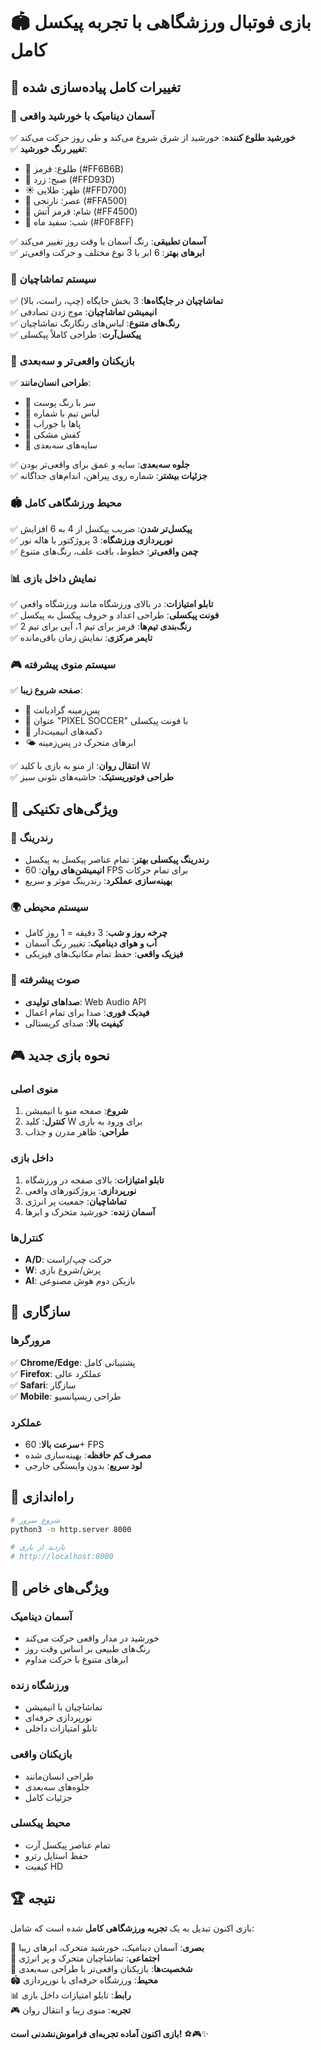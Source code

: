 # 🏟️ بازی فوتبال ورزشگاهی با تجربه پیکسل کامل

## 🌟 تغییرات کامل پیاده‌سازی شده

### 🌅 آسمان دینامیک با خورشید واقعی
✅ **خورشید طلوع کننده**: خورشید از شرق شروع می‌کند و طی روز حرکت می‌کند  
✅ **تغییر رنگ خورشید**: 
- 🌅 طلوع: قرمز (#FF6B6B)
- 🌄 صبح: زرد (#FFD93D)  
- ☀️ ظهر: طلایی (#FFD700)
- 🌇 عصر: نارنجی (#FFA500)
- 🌆 شام: قرمز آتش (#FF4500)
- 🌙 شب: سفید ماه (#F0F8FF)

✅ **آسمان تطبیقی**: رنگ آسمان با وقت روز تغییر می‌کند  
✅ **ابرهای بهتر**: 6 ابر با 3 نوع مختلف و حرکت واقعی‌تر  

### 👥 سیستم تماشاچیان
✅ **تماشاچیان در جایگاه‌ها**: 3 بخش جایگاه (چپ، راست، بالا)  
✅ **انیمیشن تماشاچیان**: موج زدن تصادفی  
✅ **رنگ‌های متنوع**: لباس‌های رنگارنگ تماشاچیان  
✅ **پیکسل‌آرت**: طراحی کاملاً پیکسلی  

### 🤖 بازیکنان واقعی‌تر و سه‌بعدی
✅ **طراحی انسان‌مانند**: 
- 👤 سر با رنگ پوست
- 👕 لباس تیم با شماره
- 🦵 پاها با جوراب
- 👟 کفش مشکی
- 💫 سایه‌های سه‌بعدی

✅ **جلوه سه‌بعدی**: سایه و عمق برای واقعی‌تر بودن  
✅ **جزئیات بیشتر**: شماره روی پیراهن، اندام‌های جداگانه  

### 🏟️ محیط ورزشگاهی کامل
✅ **پیکسل‌تر شدن**: ضریب پیکسل از 4 به 6 افزایش  
✅ **نورپردازی ورزشگاه**: 3 پروژکتور با هاله نور  
✅ **چمن واقعی‌تر**: خطوط، بافت علف، رنگ‌های متنوع  

### 📊 نمایش داخل بازی
✅ **تابلو امتیازات**: در بالای ورزشگاه مانند ورزشگاه واقعی  
✅ **فونت پیکسلی**: طراحی اعداد و حروف پیکسل به پیکسل  
✅ **رنگ‌بندی تیم‌ها**: قرمز برای تیم 1، آبی برای تیم 2  
✅ **تایمر مرکزی**: نمایش زمان باقی‌مانده  

### 🎮 سیستم منوی پیشرفته
✅ **صفحه شروع زیبا**: 
- 🎨 پس‌زمینه گرادیانت
- 📝 عنوان "PIXEL SOCCER" با فونت پیکسلی
- 🔘 دکمه‌های انیمیت‌دار
- 🌤️ ابرهای متحرک در پس‌زمینه

✅ **انتقال روان**: از منو به بازی با کلید W  
✅ **طراحی فوتوریستیک**: حاشیه‌های نئونی سبز  

## 🎯 ویژگی‌های تکنیکی

### 🎨 رندرینگ
- **رندرینگ پیکسلی بهتر**: تمام عناصر پیکسل به پیکسل
- **انیمیشن‌های روان**: 60 FPS برای تمام حرکات
- **بهینه‌سازی عملکرد**: رندرینگ موثر و سریع

### 🌍 سیستم محیطی
- **چرخه روز و شب**: 3 دقیقه = 1 روز کامل
- **آب و هوای دینامیک**: تغییر رنگ آسمان
- **فیزیک واقعی**: حفظ تمام مکانیک‌های فیزیکی

### 🎵 صوت پیشرفته
- **صداهای تولیدی**: Web Audio API
- **فیدبک فوری**: صدا برای تمام اعمال
- **کیفیت بالا**: صدای کریستالی

## 🎮 نحوه بازی جدید

### منوی اصلی
1. **شروع**: صفحه منو با انیمیشن
2. **کنترل**: کلید W برای ورود به بازی
3. **طراحی**: ظاهر مدرن و جذاب

### داخل بازی
1. **تابلو امتیازات**: بالای صفحه در ورزشگاه
2. **نورپردازی**: پروژکتورهای واقعی
3. **تماشاچیان**: جمعیت پر انرژی
4. **آسمان زنده**: خورشید متحرک و ابرها

### کنترل‌ها
- **A/D**: حرکت چپ/راست
- **W**: پرش/شروع بازی
- **AI**: بازیکن دوم هوش مصنوعی

## 📱 سازگاری

### مرورگرها
✅ **Chrome/Edge**: پشتیبانی کامل  
✅ **Firefox**: عملکرد عالی  
✅ **Safari**: سازگار  
✅ **Mobile**: طراحی ریسپانسیو  

### عملکرد
- **سرعت بالا**: 60+ FPS
- **مصرف کم حافظه**: بهینه‌سازی شده
- **لود سریع**: بدون وابستگی خارجی

## 🚀 راه‌اندازی

```bash
# شروع سرور
python3 -m http.server 8000

# بازدید از بازی
# http://localhost:8000
```

## 🎯 ویژگی‌های خاص

### آسمان دینامیک
- خورشید در مدار واقعی حرکت می‌کند
- رنگ‌های طبیعی بر اساس وقت روز
- ابرهای متنوع با حرکت مداوم

### ورزشگاه زنده
- تماشاچیان با انیمیشن
- نورپردازی حرفه‌ای
- تابلو امتیازات داخلی

### بازیکنان واقعی
- طراحی انسان‌مانند
- جلوه‌های سه‌بعدی
- جزئیات کامل

### محیط پیکسلی
- تمام عناصر پیکسل آرت
- حفظ استایل رترو
- کیفیت HD

## 🏆 نتیجه

بازی اکنون تبدیل به یک **تجربه ورزشگاهی کامل** شده است که شامل:

🎨 **بصری**: آسمان دینامیک، خورشید متحرک، ابرهای زیبا  
👥 **اجتماعی**: تماشاچیان متحرک و پر انرژی  
🤖 **شخصیت‌ها**: بازیکنان واقعی‌تر با طراحی سه‌بعدی  
🏟️ **محیط**: ورزشگاه حرفه‌ای با نورپردازی  
📊 **رابط**: تابلو امتیازات داخل بازی  
🎮 **تجربه**: منوی زیبا و انتقال روان  

**بازی اکنون آماده تجربه‌ای فراموش‌نشدنی است!** ⚽🎮✨